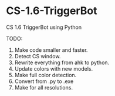 # CS-1.6-TriggerBot
CS 1.6 TriggerBot using Python


TODO:

1. Make code smaller and faster.
2. Detect CS window.
3. Rewrite everything from ahk to python.
4. Update colors with new models.
5. Make full color detection.
6. Convert from .py to .exe
7. Make for all resolutions.
